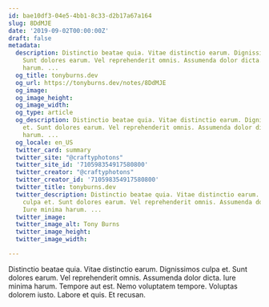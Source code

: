 ```yaml
---
id: bae10df3-04e5-4bb1-8c33-d2b17a67a164
slug: 8DdMJE
date: '2019-09-02T00:00:00Z'
draft: false
metadata:
  description: Distinctio beatae quia. Vitae distinctio earum. Dignissimos culpa et.
    Sunt dolores earum. Vel reprehenderit omnis. Assumenda dolor dicta. Iure minima
    harum. ...
  og_title: tonyburns.dev
  og_url: https://tonyburns.dev/notes/8DdMJE
  og_image: 
  og_image_height: 
  og_image_width: 
  og_type: article
  og_description: Distinctio beatae quia. Vitae distinctio earum. Dignissimos culpa
    et. Sunt dolores earum. Vel reprehenderit omnis. Assumenda dolor dicta. Iure minima
    harum. ...
  og_locale: en_US
  twitter_card: summary
  twitter_site: "@craftyphotons"
  twitter_site_id: '710598354917580800'
  twitter_creator: "@craftyphotons"
  twitter_creator_id: '710598354917580800'
  twitter_title: tonyburns.dev
  twitter_description: Distinctio beatae quia. Vitae distinctio earum. Dignissimos
    culpa et. Sunt dolores earum. Vel reprehenderit omnis. Assumenda dolor dicta.
    Iure minima harum. ...
  twitter_image: 
  twitter_image_alt: Tony Burns
  twitter_image_height: 
  twitter_image_width: 

---
```


Distinctio beatae quia. Vitae distinctio earum. Dignissimos culpa et. Sunt dolores earum. Vel reprehenderit omnis. Assumenda dolor dicta. Iure minima harum. Tempore aut est. Nemo voluptatem tempore. Voluptas dolorem iusto. Labore et quis. Et recusan.
